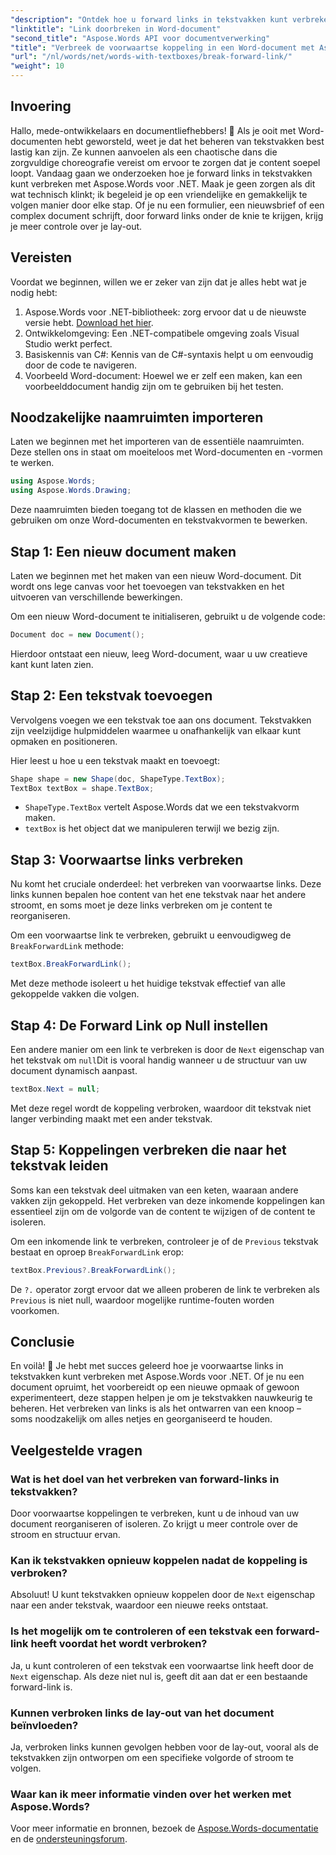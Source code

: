 ```yaml
---
"description": "Ontdek hoe u forward links in tekstvakken kunt verbreken, beheren en aanpassen met Aspose.Words voor .NET. Deze stapsgewijze handleiding behandelt alles wat u nodig hebt om de lay-out van uw documenten te stroomlijnen en uw Word-bestandsbeheer te verbeteren."
"linktitle": "Link doorbreken in Word-document"
"second_title": "Aspose.Words API voor documentverwerking"
"title": "Verbreek de voorwaartse koppeling in een Word-document met Aspose.Words voor .NET"
"url": "/nl/words/net/words-with-textboxes/break-forward-link/"
"weight": 10
---
```


## Invoering

Hallo, mede-ontwikkelaars en documentliefhebbers! 🌟 Als je ooit met Word-documenten hebt geworsteld, weet je dat het beheren van tekstvakken best lastig kan zijn. Ze kunnen aanvoelen als een chaotische dans die zorgvuldige choreografie vereist om ervoor te zorgen dat je content soepel loopt. Vandaag gaan we onderzoeken hoe je forward links in tekstvakken kunt verbreken met Aspose.Words voor .NET. Maak je geen zorgen als dit wat technisch klinkt; ik begeleid je op een vriendelijke en gemakkelijk te volgen manier door elke stap. Of je nu een formulier, een nieuwsbrief of een complex document schrijft, door forward links onder de knie te krijgen, krijg je meer controle over je lay-out.

## Vereisten

Voordat we beginnen, willen we er zeker van zijn dat je alles hebt wat je nodig hebt:

1. Aspose.Words voor .NET-bibliotheek: zorg ervoor dat u de nieuwste versie hebt. [Download het hier](https://releases.aspose.com/words/net/).
2. Ontwikkelomgeving: Een .NET-compatibele omgeving zoals Visual Studio werkt perfect.
3. Basiskennis van C#: Kennis van de C#-syntaxis helpt u om eenvoudig door de code te navigeren.
4. Voorbeeld Word-document: Hoewel we er zelf een maken, kan een voorbeelddocument handig zijn om te gebruiken bij het testen.

## Noodzakelijke naamruimten importeren

Laten we beginnen met het importeren van de essentiële naamruimten. Deze stellen ons in staat om moeiteloos met Word-documenten en -vormen te werken.

```csharp
using Aspose.Words;
using Aspose.Words.Drawing;
```

Deze naamruimten bieden toegang tot de klassen en methoden die we gebruiken om onze Word-documenten en tekstvakvormen te bewerken.

## Stap 1: Een nieuw document maken

Laten we beginnen met het maken van een nieuw Word-document. Dit wordt ons lege canvas voor het toevoegen van tekstvakken en het uitvoeren van verschillende bewerkingen.

Om een nieuw Word-document te initialiseren, gebruikt u de volgende code:

```csharp
Document doc = new Document();
```

Hierdoor ontstaat een nieuw, leeg Word-document, waar u uw creatieve kant kunt laten zien.

## Stap 2: Een tekstvak toevoegen

Vervolgens voegen we een tekstvak toe aan ons document. Tekstvakken zijn veelzijdige hulpmiddelen waarmee u onafhankelijk van elkaar kunt opmaken en positioneren.

Hier leest u hoe u een tekstvak maakt en toevoegt:

```csharp
Shape shape = new Shape(doc, ShapeType.TextBox);
TextBox textBox = shape.TextBox;
```

- `ShapeType.TextBox` vertelt Aspose.Words dat we een tekstvakvorm maken.
- `textBox` is het object dat we manipuleren terwijl we bezig zijn.

## Stap 3: Voorwaartse links verbreken

Nu komt het cruciale onderdeel: het verbreken van voorwaartse links. Deze links kunnen bepalen hoe content van het ene tekstvak naar het andere stroomt, en soms moet je deze links verbreken om je content te reorganiseren.

Om een voorwaartse link te verbreken, gebruikt u eenvoudigweg de `BreakForwardLink` methode:

```csharp
textBox.BreakForwardLink();
```

Met deze methode isoleert u het huidige tekstvak effectief van alle gekoppelde vakken die volgen.

## Stap 4: De Forward Link op Null instellen

Een andere manier om een link te verbreken is door de `Next` eigenschap van het tekstvak om `null`Dit is vooral handig wanneer u de structuur van uw document dynamisch aanpast.

```csharp
textBox.Next = null;
```

Met deze regel wordt de koppeling verbroken, waardoor dit tekstvak niet langer verbinding maakt met een ander tekstvak.

## Stap 5: Koppelingen verbreken die naar het tekstvak leiden

Soms kan een tekstvak deel uitmaken van een keten, waaraan andere vakken zijn gekoppeld. Het verbreken van deze inkomende koppelingen kan essentieel zijn om de volgorde van de content te wijzigen of de content te isoleren.

Om een inkomende link te verbreken, controleer je of de `Previous` tekstvak bestaat en oproep `BreakForwardLink` erop:

```csharp
textBox.Previous?.BreakForwardLink();
```

De `?.` operator zorgt ervoor dat we alleen proberen de link te verbreken als `Previous` is niet null, waardoor mogelijke runtime-fouten worden voorkomen.

## Conclusie

En voilà! 🎉 Je hebt met succes geleerd hoe je voorwaartse links in tekstvakken kunt verbreken met Aspose.Words voor .NET. Of je nu een document opruimt, het voorbereidt op een nieuwe opmaak of gewoon experimenteert, deze stappen helpen je om je tekstvakken nauwkeurig te beheren. Het verbreken van links is als het ontwarren van een knoop – soms noodzakelijk om alles netjes en georganiseerd te houden.

## Veelgestelde vragen

### Wat is het doel van het verbreken van forward-links in tekstvakken?

Door voorwaartse koppelingen te verbreken, kunt u de inhoud van uw document reorganiseren of isoleren. Zo krijgt u meer controle over de stroom en structuur ervan.

### Kan ik tekstvakken opnieuw koppelen nadat de koppeling is verbroken?

Absoluut! U kunt tekstvakken opnieuw koppelen door de `Next` eigenschap naar een ander tekstvak, waardoor een nieuwe reeks ontstaat.

### Is het mogelijk om te controleren of een tekstvak een forward-link heeft voordat het wordt verbroken?

Ja, u kunt controleren of een tekstvak een voorwaartse link heeft door de `Next` eigenschap. Als deze niet nul is, geeft dit aan dat er een bestaande forward-link is.

### Kunnen verbroken links de lay-out van het document beïnvloeden?

Ja, verbroken links kunnen gevolgen hebben voor de lay-out, vooral als de tekstvakken zijn ontworpen om een specifieke volgorde of stroom te volgen.

### Waar kan ik meer informatie vinden over het werken met Aspose.Words?

Voor meer informatie en bronnen, bezoek de [Aspose.Words-documentatie](https://reference.aspose.com/words/net/) en de [ondersteuningsforum](https://forum.aspose.com/c/words/8).